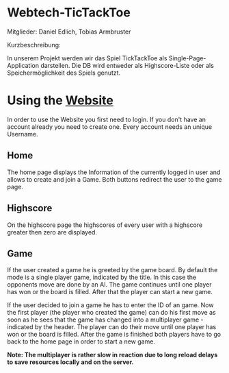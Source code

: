 # Webtech-TicTackToe

Mitglieder: Daniel Edlich, Tobias Armbruster

Kurzbeschreibung:

In unserem Projekt werden wir das Spiel TickTackToe als Single-Page-Application darstellen.
Die DB wird entweder als Highscore-Liste oder als Speichermöglichkeit des Spiels genutzt.

# Using the [Website](https://webtech-tictactoe-frontend.herokuapp.com/)
In order to use the Website you first need to login. If you don't have an account already you need to create one. Every account needs an unique Username.

## Home
The home page displays the Information of the currently logged in user and allows to create and join a Game. Both buttons redirect the user to the game page.

## Highscore
On the highscore page the highscores of every user with a highscore greater then zero are displayed.

## Game
If the user created a game he is greeted by the game board. By default the mode is a single player game, indicated by the title. In this case the opponents move are done by an AI. 
The game continues until one player has won or the board is filled. 
After that the player can start a new game.

If the user decided to join a game he has to enter the ID of an game. 
Now the first player (the player who created the game) can do his first move as soon as he sees that the game has changed into a multiplayer game - indicated by the header. 
The player can do their move until one player has won or the board is filled.
After the game is finished both players have to go back to the home page in order to start a new game.

**Note: The multiplayer is rather slow in reaction due to long reload delays to save resources locally and on the server.** 
